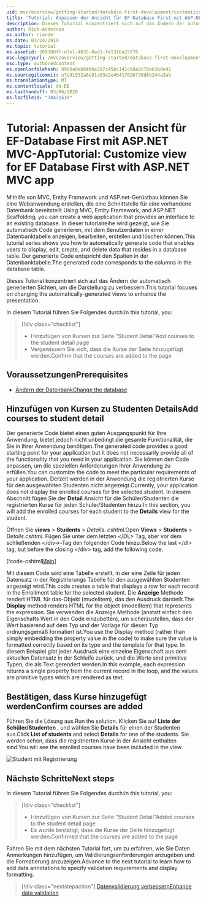```yaml
---
uid: mvc/overview/getting-started/database-first-development/customizing-a-view
title: 'Tutorial: Anpassen der Ansicht für EF-Database First mit ASP.NET MVC-App'
description: Dieses Tutorial konzentriert sich auf das Ändern der automatisch generierten Sichten, um die Darstellung zu verbessern.
author: Rick-Anderson
ms.author: riande
ms.date: 01/24/2019
ms.topic: tutorial
ms.assetid: 269380ff-d7e1-4035-8ad1-fe1316a25f76
msc.legacyurl: /mvc/overview/getting-started/database-first-development/customizing-a-view
msc.type: authoredcontent
ms.openlocfilehash: 89b8a0eb84b6e287c45bc141c68a2c76e63b0e41
ms.sourcegitcommit: e7e91932a6e91a63e2e46417626f39d6b244a3ab
ms.translationtype: MT
ms.contentlocale: de-DE
ms.lasthandoff: 03/06/2020
ms.locfileid: "78471519"
---
```

# <a name="tutorial-customize-view-for-ef-database-first-with-aspnet-mvc-app"></a><span data-ttu-id="b397c-103">Tutorial: Anpassen der Ansicht für EF-Database First mit ASP.NET MVC-App</span><span class="sxs-lookup"><span data-stu-id="b397c-103">Tutorial: Customize view for EF Database First with ASP.NET MVC app</span></span>

<span data-ttu-id="b397c-104">Mithilfe von MVC, Entity Framework und ASP.net-Gerüstbau können Sie eine Webanwendung erstellen, die eine Schnittstelle für eine vorhandene Datenbank bereitstellt.</span><span class="sxs-lookup"><span data-stu-id="b397c-104">Using MVC, Entity Framework, and ASP.NET Scaffolding, you can create a web application that provides an interface to an existing database.</span></span> <span data-ttu-id="b397c-105">In dieser tutorialreihe wird gezeigt, wie Sie automatisch Code generieren, mit dem Benutzerdaten in einer Datenbanktabelle anzeigen, bearbeiten, erstellen und löschen können.</span><span class="sxs-lookup"><span data-stu-id="b397c-105">This tutorial series shows you how to automatically generate code that enables users to display, edit, create, and delete data that resides in a database table.</span></span> <span data-ttu-id="b397c-106">Der generierte Code entspricht den Spalten in der Datenbanktabelle.</span><span class="sxs-lookup"><span data-stu-id="b397c-106">The generated code corresponds to the columns in the database table.</span></span>

<span data-ttu-id="b397c-107">Dieses Tutorial konzentriert sich auf das Ändern der automatisch generierten Sichten, um die Darstellung zu verbessern.</span><span class="sxs-lookup"><span data-stu-id="b397c-107">This tutorial focuses on changing the automatically-generated views to enhance the presentation.</span></span>

<span data-ttu-id="b397c-108">In diesem Tutorial führen Sie Folgendes durch:</span><span class="sxs-lookup"><span data-stu-id="b397c-108">In this tutorial, you:</span></span>

> [!div class="checklist"]
> * <span data-ttu-id="b397c-109">Hinzufügen von Kursen zur Seite "Student Detail"</span><span class="sxs-lookup"><span data-stu-id="b397c-109">Add courses to the student detail page</span></span>
> * <span data-ttu-id="b397c-110">Vergewissern Sie sich, dass die Kurse der Seite hinzugefügt werden.</span><span class="sxs-lookup"><span data-stu-id="b397c-110">Confirm that the courses are added to the page</span></span>

## <a name="prerequisites"></a><span data-ttu-id="b397c-111">Voraussetzungen</span><span class="sxs-lookup"><span data-stu-id="b397c-111">Prerequisites</span></span>

* [<span data-ttu-id="b397c-112">Ändern der Datenbank</span><span class="sxs-lookup"><span data-stu-id="b397c-112">Change the database</span></span>](changing-the-database.md)

## <a name="add-courses-to-student-detail"></a><span data-ttu-id="b397c-113">Hinzufügen von Kursen zu Studenten Details</span><span class="sxs-lookup"><span data-stu-id="b397c-113">Add courses to student detail</span></span>

<span data-ttu-id="b397c-114">Der generierte Code bietet einen guten Ausgangspunkt für Ihre Anwendung, bietet jedoch nicht unbedingt die gesamte Funktionalität, die Sie in Ihrer Anwendung benötigen.</span><span class="sxs-lookup"><span data-stu-id="b397c-114">The generated code provides a good starting point for your application but it does not necessarily provide all of the functionality that you need in your application.</span></span> <span data-ttu-id="b397c-115">Sie können den Code anpassen, um die speziellen Anforderungen Ihrer Anwendung zu erfüllen.</span><span class="sxs-lookup"><span data-stu-id="b397c-115">You can customize the code to meet the particular requirements of your application.</span></span> <span data-ttu-id="b397c-116">Derzeit werden in der Anwendung die registrierten Kurse für den ausgewählten Studenten nicht angezeigt.</span><span class="sxs-lookup"><span data-stu-id="b397c-116">Currently, your application does not display the enrolled courses for the selected student.</span></span> <span data-ttu-id="b397c-117">In diesem Abschnitt fügen Sie der **Detail** Ansicht für die Schüler/Studenten die registrierten Kurse für jeden Schüler/Studenten hinzu.</span><span class="sxs-lookup"><span data-stu-id="b397c-117">In this section, you will add the enrolled courses for each student to the **Details** view for the student.</span></span>

<span data-ttu-id="b397c-118">Öffnen Sie **views** > **Students** > *Details. cshtml*.</span><span class="sxs-lookup"><span data-stu-id="b397c-118">Open **Views** > **Students** > *Details.cshtml*.</span></span> <span data-ttu-id="b397c-119">Fügen Sie unter dem letzten &lt;/DL&gt; Tag, aber vor dem schließenden &lt;/div-&gt;-Tag den folgenden Code hinzu.</span><span class="sxs-lookup"><span data-stu-id="b397c-119">Below the last &lt;/dl&gt; tag, but before the closing &lt;/div&gt; tag, add the following code.</span></span>

[!code-cshtml[Main](customizing-a-view/samples/sample1.cshtml)]

<span data-ttu-id="b397c-120">Mit diesem Code wird eine Tabelle erstellt, in der eine Zeile für jeden Datensatz in der Registrierungs Tabelle für den ausgewählten Studenten angezeigt wird.</span><span class="sxs-lookup"><span data-stu-id="b397c-120">This code creates a table that displays a row for each record in the Enrollment table for the selected student.</span></span> <span data-ttu-id="b397c-121">Die **Anzeige** Methode rendert HTML für das-Objekt (mudelitem), das den Ausdruck darstellt.</span><span class="sxs-lookup"><span data-stu-id="b397c-121">The **Display** method renders HTML for the object (modelItem) that represents the expression.</span></span> <span data-ttu-id="b397c-122">Sie verwenden die Anzeige Methode (anstatt einfach den Eigenschafts Wert in den Code einzubetten), um sicherzustellen, dass der Wert basierend auf dem Typ und der Vorlage für diesen Typ ordnungsgemäß formatiert ist.</span><span class="sxs-lookup"><span data-stu-id="b397c-122">You use the Display method (rather than simply embedding the property value in the code) to make sure the value is formatted correctly based on its type and the template for that type.</span></span> <span data-ttu-id="b397c-123">In diesem Beispiel gibt jeder Ausdruck eine einzelne Eigenschaft aus dem aktuellen Datensatz in der Schleife zurück, und die Werte sind primitive Typen, die als Text gerendert werden.</span><span class="sxs-lookup"><span data-stu-id="b397c-123">In this example, each expression returns a single property from the current record in the loop, and the values are primitive types which are rendered as text.</span></span>

## <a name="confirm-courses-are-added"></a><span data-ttu-id="b397c-124">Bestätigen, dass Kurse hinzugefügt werden</span><span class="sxs-lookup"><span data-stu-id="b397c-124">Confirm courses are added</span></span>

<span data-ttu-id="b397c-125">Führen Sie die Lösung aus.</span><span class="sxs-lookup"><span data-stu-id="b397c-125">Run the solution.</span></span> <span data-ttu-id="b397c-126">Klicken Sie auf **Liste der Schüler/Studenten** , und wählen Sie **Details** für einen der Studenten aus.</span><span class="sxs-lookup"><span data-stu-id="b397c-126">Click **List of students** and select **Details** for one of the students.</span></span> <span data-ttu-id="b397c-127">Sie werden sehen, dass die registrierten Kurse in der Ansicht enthalten sind.</span><span class="sxs-lookup"><span data-stu-id="b397c-127">You will see the enrolled courses have been included in the view.</span></span>

![Student mit Registrierung](customizing-a-view/_static/image1.png)

## <a name="next-steps"></a><span data-ttu-id="b397c-129">Nächste Schritte</span><span class="sxs-lookup"><span data-stu-id="b397c-129">Next steps</span></span>
<span data-ttu-id="b397c-130">In diesem Tutorial führen Sie Folgendes durch:</span><span class="sxs-lookup"><span data-stu-id="b397c-130">In this tutorial, you:</span></span>

> [!div class="checklist"]
> * <span data-ttu-id="b397c-131">Hinzufügen von Kursen zur Seite "Student Detail"</span><span class="sxs-lookup"><span data-stu-id="b397c-131">Added courses to the student detail page</span></span>
> * <span data-ttu-id="b397c-132">Es wurde bestätigt, dass die Kurse der Seite hinzugefügt werden.</span><span class="sxs-lookup"><span data-stu-id="b397c-132">Confirmed that the courses are added to the page</span></span>

<span data-ttu-id="b397c-133">Fahren Sie mit dem nächsten Tutorial fort, um zu erfahren, wie Sie Daten Anmerkungen hinzufügen, um Validierungsanforderungen anzugeben und die Formatierung anzuzeigen.</span><span class="sxs-lookup"><span data-stu-id="b397c-133">Advance to the next tutorial to learn how to add data annotations to specify validation requirements and display formatting.</span></span>
> [!div class="nextstepaction"]
> [<span data-ttu-id="b397c-134">Datenvalidierung verbessern</span><span class="sxs-lookup"><span data-stu-id="b397c-134">Enhance data validation</span></span>](enhancing-data-validation.md)
